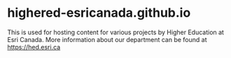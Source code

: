 # highered-esricanada.github.io
This is used for hosting content for various projects by Higher Education at Esri Canada. More information about our department can be found at https://hed.esri.ca

